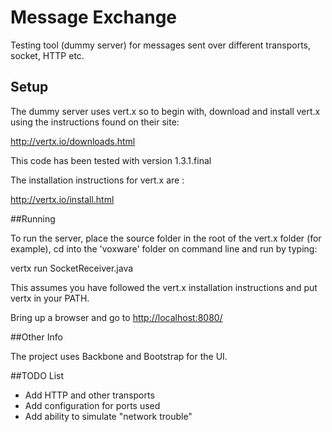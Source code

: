Message Exchange
================

Testing tool (dummy server) for messages sent over different transports, socket, HTTP etc.


## Setup

The dummy server uses vert.x so to begin with, download and install vert.x using the instructions found on their site:

<http://vertx.io/downloads.html>

This code has been tested with version 1.3.1.final

The installation instructions for vert.x are :

<http://vertx.io/install.html>

##Running

To run the server, place the source folder in the root of the vert.x folder (for example), cd into the 'voxware' folder on command line and run by typing:

vertx run SocketReceiver.java 

This assumes you have followed the vert.x installation instructions and put vertx in your PATH.

Bring up a browser and go to <http://localhost:8080/>

##Other Info

The project uses Backbone and Bootstrap for the UI.

##TODO List

* Add HTTP and other transports
* Add configuration for ports used
* Add ability to simulate "network trouble"





